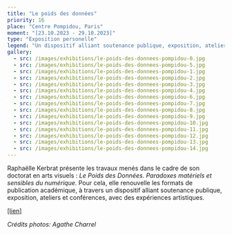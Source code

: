 ```yaml
---
title: "Le poids des données"
priority: 16
place: "Centre Pompidou, Paris"
moment: "[23.10.2023 - 29.10.2023]"
type: "Exposition personelle"
legend: "Un dispositif alliant soutenance publique, exposition, ateliers et conférence"
gallery:
  - src: /images/exhibitions/le-poids-des-donnees-pompidou-0.jpg
  - src: /images/exhibitions/le-poids-des-donnees-pompidou-5.jpg
  - src: /images/exhibitions/le-poids-des-donnees-pompidou-1.jpg
  - src: /images/exhibitions/le-poids-des-donnees-pompidou-2.jpg
  - src: /images/exhibitions/le-poids-des-donnees-pompidou-3.jpg
  - src: /images/exhibitions/le-poids-des-donnees-pompidou-4.jpg
  - src: /images/exhibitions/le-poids-des-donnees-pompidou-6.jpg
  - src: /images/exhibitions/le-poids-des-donnees-pompidou-7.jpg
  - src: /images/exhibitions/le-poids-des-donnees-pompidou-8.jpg
  - src: /images/exhibitions/le-poids-des-donnees-pompidou-9.jpg
  - src: /images/exhibitions/le-poids-des-donnees-pompidou-10.jpg
  - src: /images/exhibitions/le-poids-des-donnees-pompidou-11.jpg
  - src: /images/exhibitions/le-poids-des-donnees-pompidou-12.jpg
  - src: /images/exhibitions/le-poids-des-donnees-pompidou-13.jpg
  - src: /images/exhibitions/le-poids-des-donnees-pompidou-14.jpg
---
```


Raphaëlle Kerbrat présente les travaux menés dans le cadre de son doctorat en arts visuels : _Le Poids des Données. Paradoxes matériels et sensibles du numérique._ Pour cela, elle renouvelle les formats de publication académique, à travers un dispositif alliant soutenance publique, exposition, ateliers et conférences, avec des expériences artistiques.

[[lien]](https://www.centrepompidou.fr/fr/programme/agenda/evenement/JZy6dhY)

_Crédits photos: Agathe Charrel_

